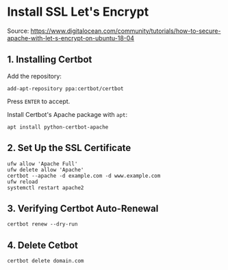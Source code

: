 # Install SSL Let's Encrypt

Source: https://www.digitalocean.com/community/tutorials/how-to-secure-apache-with-let-s-encrypt-on-ubuntu-18-04

## 1. Installing Certbot

Add the repository:

```
add-apt-repository ppa:certbot/certbot
```

Press `ENTER` to accept.

Install Certbot's Apache package with `apt`:

```
apt install python-certbot-apache
```

## 2. Set Up the SSL Certificate

```
ufw allow 'Apache Full'
ufw delete allow 'Apache'
certbot --apache -d example.com -d www.example.com
ufw reload
systemctl restart apache2
```

## 3. Verifying Certbot Auto-Renewal

```
certbot renew --dry-run
```

## 4. Delete Cetbot

```
certbot delete domain.com
```